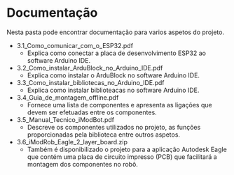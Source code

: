 
# Documentação

Nesta pasta pode encontrar documentação para varios aspetos do projeto.
- 3.1_Como_comunicar_com_o_ESP32.pdf
  - Explica como conectar a placa de desenvolvimento ESP32 ao software Arduino IDE.
- 3.2_Como_instalar_ArduBlock_no_Arduino_IDE.pdf
  - Explica como instalar o ArduBlock no software Arduino IDE.
- 3.3_Como_instalar_bibliotecas_no_Arduino_IDE.pdf
  - Explica como instalar biblioteacas no software Arduino IDE.
- 3.4_Guia_de_montagem_offline.pdf
  - Fornece uma lista de componentes e apresenta as ligações que devem ser efetuadas entre os componentes.
- 3.5_Manual_Tecnico_iModBot.pdf
  - Descreve os componentes utilizados no projeto, as funções proporcionadas pela biblioteca entre outros aspetos.
- 3.6_iModRob_Eagle_2_layer_board.zip
  - Também é disponibilizado o projeto para a aplicação Autodesk Eagle que contém uma placa de circuito impresso (PCB) que facilitará a montagem dos componentes no robô.


